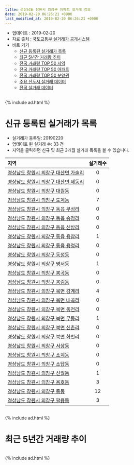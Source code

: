 ```yaml
---
title: 경상남도 창원시 의창구 아파트 실거래 정보
date: 2019-02-20 06:26:21 +0900
last_modified_at: 2019-02-20 06:26:21 +0900
---
```


* 업데이트 : 2019-02-20
* 자료 출처 : [국토교통부 실거래가 공개시스템](http://rt.molit.go.kr)
* 바로 가기
    * [신규 등록된 실거래가 목록](#신규-등록된-실거래가-목록)
    * [최근 5년간 거래량 추이](#최근-5년간-거래량-추이)
    * [전국 거래량 TOP 50 지역](https://inasie.github.io/apt-trade-info/최근-3개월-전국에서-가장-거래가-많이-발생한-지역)
    * [전국 거래량 TOP 50 아파트](https://inasie.github.io/apt-trade-info/최근-3개월-전국에서-가장-거래가-많이-발생한-아파트)
    * [전국 거래량 TOP 50 분양권](https://inasie.github.io/apt-trade-info/최근-3개월-전국에서-가장-거래가-많이-발생한-분양권)
    * [주요 신도시 실거래 데이터](https://inasie.github.io/apt-trade-info/주요-신도시)
    * [전국 실거래 데이터](https://inasie.github.io/apt-trade-info/전국)

<br>
{% include ad.html %}
<br>

# 신규 등록된 실거래가 목록
* 실거래가 등록일: 20190220
* 업데이트 된 실거래 수: 33 건
* 지역을 클릭하면 신규 및 최근 3개월 실거래 목록을 볼 수 있습니다.


|지역|실거래수|
|:---|:---:|
|[경상남도 창원시 의창구 대산면 가술리](https://inasie.github.io/apt-trade-info/경상남도-창원시-의창구-대산면-가술리)|0|
|[경상남도 창원시 의창구 대산면 제동리](https://inasie.github.io/apt-trade-info/경상남도-창원시-의창구-대산면-제동리)|0|
|[경상남도 창원시 의창구 대원동](https://inasie.github.io/apt-trade-info/경상남도-창원시-의창구-대원동)|0|
|[경상남도 창원시 의창구 도계동](https://inasie.github.io/apt-trade-info/경상남도-창원시-의창구-도계동)|7|
|[경상남도 창원시 의창구 동읍 무성리](https://inasie.github.io/apt-trade-info/경상남도-창원시-의창구-동읍-무성리)|0|
|[경상남도 창원시 의창구 동읍 송정리](https://inasie.github.io/apt-trade-info/경상남도-창원시-의창구-동읍-송정리)|0|
|[경상남도 창원시 의창구 동읍 신방리](https://inasie.github.io/apt-trade-info/경상남도-창원시-의창구-동읍-신방리)|0|
|[경상남도 창원시 의창구 동읍 용잠리](https://inasie.github.io/apt-trade-info/경상남도-창원시-의창구-동읍-용잠리)|1|
|[경상남도 창원시 의창구 동읍 용정리](https://inasie.github.io/apt-trade-info/경상남도-창원시-의창구-동읍-용정리)|0|
|[경상남도 창원시 의창구 동정동](https://inasie.github.io/apt-trade-info/경상남도-창원시-의창구-동정동)|0|
|[경상남도 창원시 의창구 명서동](https://inasie.github.io/apt-trade-info/경상남도-창원시-의창구-명서동)|1|
|[경상남도 창원시 의창구 봉곡동](https://inasie.github.io/apt-trade-info/경상남도-창원시-의창구-봉곡동)|0|
|[경상남도 창원시 의창구 봉림동](https://inasie.github.io/apt-trade-info/경상남도-창원시-의창구-봉림동)|0|
|[경상남도 창원시 의창구 북면 감계리](https://inasie.github.io/apt-trade-info/경상남도-창원시-의창구-북면-감계리)|4|
|[경상남도 창원시 의창구 북면 내곡리](https://inasie.github.io/apt-trade-info/경상남도-창원시-의창구-북면-내곡리)|0|
|[경상남도 창원시 의창구 북면 동전리](https://inasie.github.io/apt-trade-info/경상남도-창원시-의창구-북면-동전리)|0|
|[경상남도 창원시 의창구 북면 무동리](https://inasie.github.io/apt-trade-info/경상남도-창원시-의창구-북면-무동리)|1|
|[경상남도 창원시 의창구 북면 신촌리](https://inasie.github.io/apt-trade-info/경상남도-창원시-의창구-북면-신촌리)|0|
|[경상남도 창원시 의창구 북면 화천리](https://inasie.github.io/apt-trade-info/경상남도-창원시-의창구-북면-화천리)|0|
|[경상남도 창원시 의창구 서상동](https://inasie.github.io/apt-trade-info/경상남도-창원시-의창구-서상동)|0|
|[경상남도 창원시 의창구 소계동](https://inasie.github.io/apt-trade-info/경상남도-창원시-의창구-소계동)|0|
|[경상남도 창원시 의창구 소답동](https://inasie.github.io/apt-trade-info/경상남도-창원시-의창구-소답동)|0|
|[경상남도 창원시 의창구 신월동](https://inasie.github.io/apt-trade-info/경상남도-창원시-의창구-신월동)|1|
|[경상남도 창원시 의창구 용호동](https://inasie.github.io/apt-trade-info/경상남도-창원시-의창구-용호동)|3|
|[경상남도 창원시 의창구 중동](https://inasie.github.io/apt-trade-info/경상남도-창원시-의창구-중동)|12|
|[경상남도 창원시 의창구 팔용동](https://inasie.github.io/apt-trade-info/경상남도-창원시-의창구-팔용동)|3|


<br>
{% include ad.html %}
<br>

# 최근 5년간 거래량 추이


<div style="width:100%;">
    <canvas id="deal_progress" height="200"></canvas>
</div>

<script>
new Chart(document.getElementById("deal_progress"), {
    type: 'line',
    data: {
        labels: ['201402','201403','201404','201405','201406','201407','201408','201409','201410','201411','201412','201501','201502','201503','201504','201505','201506','201507','201508','201509','201510','201511','201512','201601','201602','201603','201604','201605','201606','201607','201608','201609','201610','201611','201612','201701','201702','201703','201704','201705','201706','201707','201708','201709','201710','201711','201712','201801','201802','201803','201804','201805','201806','201807','201808','201809','201810','201811','201812','201901','201902'],
        datasets: [{
            label: '매매',
            pointRadius: 1,
            data: [196, 298, 211, 152, 162, 192, 175, 260, 308, 180, 173, 219, 193, 340, 242, 234, 212, 178, 156, 154, 236, 154, 91, 95, 72, 112, 123, 100, 86, 117, 98, 114, 150, 129, 89, 82, 90, 104, 81, 69, 103, 107, 78, 92, 71, 74, 88, 197, 150, 184, 107, 131, 93, 86, 119, 155, 227, 159, 128, 158, 63],
            borderColor: "rgba(255, 201, 14, 1)",
            backgroundColor: "rgba(255, 201, 14, 0.5)",
            fill: false,
            lineTension: 0
        },{
            label: '전월세',
            pointRadius: 1,
            data: [207, 271, 207, 185, 169, 162, 172, 186, 228, 197, 156, 225, 188, 271, 179, 135, 124, 122, 167, 100, 149, 186, 127, 195, 146, 153, 160, 140, 130, 104, 133, 131, 198, 186, 147, 171, 217, 187, 172, 185, 197, 226, 201, 241, 200, 266, 240, 277, 221, 276, 265, 243, 185, 201, 155, 147, 211, 205, 223, 205, 53],
            borderColor: "rgba(0, 141, 185, 1)",
            backgroundColor: "rgba(0, 141, 185, 0.5)",
            fill: false,
            lineTension: 0
        }
        ]
    },
    options: {
        responsive: true,
        title: {
            display: false
        },
        tooltips: {
            mode: 'index',
            intersect: false
        },
        hover: {
            mode: 'nearest',
            intersect: true
        },
        scales: {
            xAxes: [{
                display: true,
                scaleLabel: {
                    display: true,
                    labelString: '년/월'
                }
            }],
            yAxes: [{
                display: true,
                ticks: {
                    suggestedMin: 0,
                },
                scaleLabel: {
                    display: true,
                    labelString: '실거래 수'
                }
            }]
        }
    }
});

</script>


<br>
{% include ad.html %}
<br>

